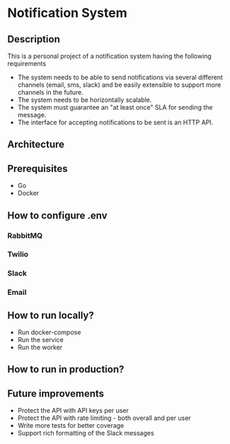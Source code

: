 # Notification System

## Description

This is a personal project of a notification system having the following requirements
- The system needs to be able to send notifications via several different channels (email,
sms, slack) and be easily extensible to support more channels in the future.
- The system needs to be horizontally scalable.
- The system must guarantee an "at least once" SLA for sending the message.
- The interface for accepting notifications to be sent is an HTTP API.

## Architecture


## Prerequisites

- Go
- Docker


## How to configure .env

### RabbitMQ
### Twilio
### Slack
### Email 

## How to run locally?

- Run docker-compose
- Run the service
- Run the worker

## How to run in production?


## Future improvements

- Protect the API with API keys per user
- Protect the API with rate limiting - both overall and per user
- Write more tests for better coverage
- Support rich formatting of the Slack messages

